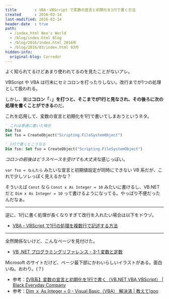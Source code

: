 ```yaml
---
title        : VBA・VBScript で変数の宣言と初期化を1行で書く方法
created      : 2016-03-14
last-modified: 2016-03-14
header-date  : true
path:
  - /index.html Neo's World
  - /blog/index.html Blog
  - /blog/2016/index.html 2016年
  - /blog/2016/03/index.html 03月
hidden-info:
  original-blog: Corredor
---
```


よく知られてるけどあまり使われてるのを見たことがないアレ。

VBScript や VBA は行末にセミコロンを打ったりしない。改行までが1つの処理として扱われる。

しかし、実は**コロン「`:`」を打つと、そこまでが1行と見なされ、その後ろに次の処理を書くことができる**のだ。

これを応用して、変数の宣言と初期化を1行で書いてしまおうというネタ。

```vb
' これは普通に書いた場合
Dim fso
Set fso = CreateObject("Scripting.FileSystemObject")

' 1行で書くとこうなる
Dim fso: Set fso = CreateObject("Scripting.FileSystemObject")
```

*コロンの前後はどうスペースを空けても大丈夫*な感じっぽい。

`var fso = なんたら` みたいな宣言と初期値設定が同時にできない VB 系だが、これで少しソレっぽく見えるかな？

そういえば `Const` なら `Const x As Integer = 10` みたいに書けるし、VB.NET だと `Dim x As Integer = 10` って書けるようになってる。やっぱり不便だったんだなぁ。

---

逆に、1行に書く処理が長くなりすぎて改行を入れたい場合は以下をドウゾ。

- [VBA・VBScript で1行の処理を複数行で記述する方法](15-01.html)

---

全然関係ないけど、こんなページを見付けた。

- [VB .NET プログラミングリファレンス - 3-1 変数と定数](https://msdn.microsoft.com/ja-jp/library/dd314343.aspx)

Microsoft のサイトだけど、ページ最下部にかわいらしいイラストがある。面白いね。おわり。(？)

- 参考：[【VB系】変数の宣言と初期化を1行で書く（VB.NET,VBA,VBScript） | Black Everyday Company](http://kuroeveryday.blogspot.jp/2014/10/Dim-Initialize.html)
- 参考：[Dim ｘ As Integer = 0 - Visual Basic（VBA） 解決済 | 教えて!goo](http://oshiete.goo.ne.jp/qa/5395629.html)
